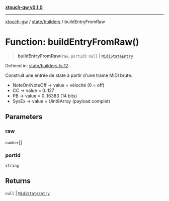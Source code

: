 [**xtouch-gw v0.1.0**](../../../README.md)

***

[xtouch-gw](../../../README.md) / [state/builders](../README.md) / buildEntryFromRaw

# Function: buildEntryFromRaw()

> **buildEntryFromRaw**(`raw`, `portId`): `null` \| [`MidiStateEntry`](../../types/interfaces/MidiStateEntry.md)

Defined in: [state/builders.ts:12](https://github.com/JulienCr/xtouch-gw/blob/4762a61efc98f67cb78942b4a0e2d9f4848bdf43/src/state/builders.ts#L12)

Construit une entrée de state à partir d'une trame MIDI brute.
- NoteOn/NoteOff → value = vélocité (0 = off)
- CC → value = 0..127
- PB → value = 0..16383 (14 bits)
- SysEx → value = Uint8Array (payload complet)

## Parameters

### raw

`number`[]

### portId

`string`

## Returns

`null` \| [`MidiStateEntry`](../../types/interfaces/MidiStateEntry.md)
